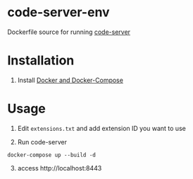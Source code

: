 # code-server-env

Dockerfile source for running [code-server](https://github.com/codercom/code-server)

# Installation

1. Install [Docker and Docker-Compose](https://www.docker.com/)

# Usage

1. Edit `extensions.txt` and add extension ID you want to use

2. Run code-server

```
docker-compose up --build -d
```

3. access http://localhost:8443
